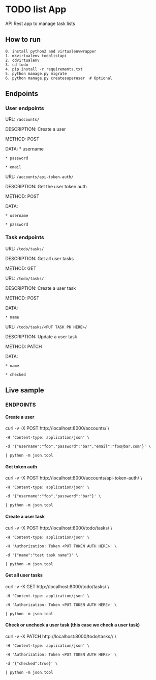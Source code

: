 # TODO list App
API Rest app to manage task lists


## How to run
```
0. install python2 and virtualenvwrapper
1. mkvirtualenv todolistapi
2. cdvirtualenv
3. cd todo
4. pip install -r requirements.txt
5. python manage.py migrate
6. python manage.py createsuperuser  # Optional
```


## Endpoints
### User endpoints
URL: `/accounts/`

DESCRIPTION: Create a user

METHOD: POST

DATA:
	* username

	
	* password

	* email

URL: `/accounts/api-token-auth/`


DESCRIPTION: Get the user token auth

METHOD: POST

DATA:

	* username

	* password

### Task endpoints
URL: `/todo/tasks/`

DESCRIPTION: Get all user tasks

METHOD: GET


URL: `/todo/tasks/`

DESCRIPTION: Create a user task

METHOD: POST

DATA:

	* name

URL: `/todo/tasks/<PUT TASK PK HERE>/`

DESCRIPTION: Update a user task

METHOD: PATCH

DATA:

	* name

	* checked


## Live sample
### ENDPOINTS
#### Create a user
curl -v -X POST http://localhost:8000/accounts/ \

	-H 'Content-type: application/json' \

	-d '{"username":"foo","password":"bar","email":"foo@bar.com"}' \

	| python -m json.tool

#### Get token auth
curl -v -X POST http://localhost:8000/accounts/api-token-auth/ \

	-H 'Content-type: application/json' \

	-d '{"username":"foo","password":"bar"}' \

	| python -m json.tool

#### Create a user task
curl -v -X POST http://localhost:8000/todo/tasks/ \

	-H 'Content-type: application/json' \

	-H 'Authorization: Token <PUT TOKEN AUTH HERE>' \

	-d '{"name":"test task name"}' \

	| python -m json.tool

#### Get all user tasks
curl -v -X GET http://localhost:8000/todo/tasks/ \

	-H 'Content-type: application/json' \

	-H 'Authorization: Token <PUT TOKEN AUTH HERE>' \

	| python -m json.tool

#### Check or uncheck a user task (this case we check a user task)
curl -v -X PATCH http://localhost:8000/todo/tasks/<PUT TASK PK HERE>/ \

	-H 'Content-type: application/json' \

	-H 'Authorization: Token <PUT TOKEN AUTH HERE>' \

	-d '{"checked":true}' \

	| python -m json.tool